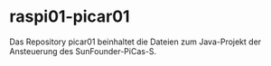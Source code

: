 # raspi01-picar01
Das Repository picar01 beinhaltet die Dateien zum Java-Projekt der Ansteuerung des SunFounder-PiCas-S.
